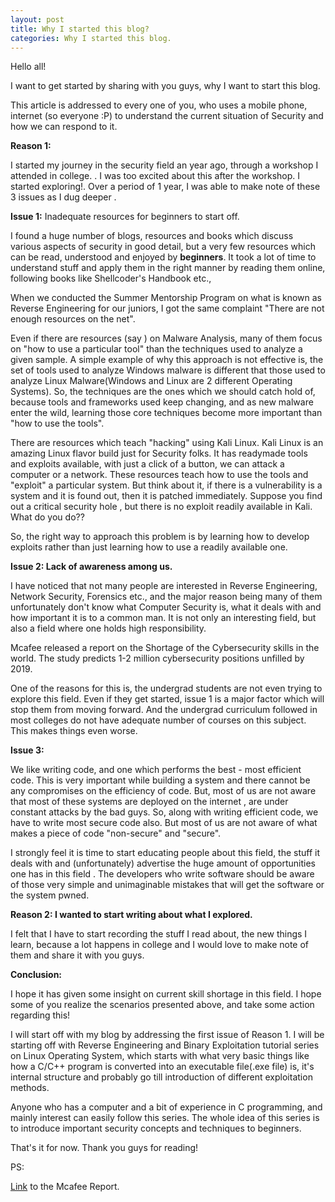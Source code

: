 ```yaml
---
layout: post
title: Why I started this blog?
categories: Why I started this blog.
---
```


Hello all!

I want to get started by sharing with you guys, why I want to start this blog.

This article is addressed to every one of you, who uses a mobile phone, internet (so everyone :P) to understand the current situation of Security and how we can respond to it.

**Reason 1:**

I started my journey in the security field an year ago, through a workshop I attended in college. . I was too excited about this after the workshop. I started exploring!. Over a period of 1 year, I was able to make note of these 3 issues as I dug deeper .

**Issue 1:** Inadequate resources for beginners to start off.

I found a huge number of blogs, resources and books which discuss various aspects of security in good detail, but a very few resources which can be read, understood and enjoyed by **beginners**. It took a lot of time to understand stuff and apply them in the right manner by reading them online, following books like Shellcoder's Handbook etc.,

When we conducted the Summer Mentorship Program on what is known as Reverse Engineering for our juniors, I got the same complaint "There are not enough resources on the net".

Even if there are resources (say ) on Malware Analysis, many of them focus on  "how to use a particular tool"  than the techniques used to analyze a given sample. A simple example of why this approach is not effective is, the set of tools used to analyze Windows malware is different that those used to analyze Linux Malware(Windows and Linux are 2 different Operating Systems). So,  the techniques are the ones which we should catch hold of, because tools and frameworks used keep changing, and as new malware enter the wild, learning those core techniques become more important than "how to use the tools".

There are resources which teach "hacking" using Kali Linux. Kali Linux is an amazing Linux flavor build just for Security folks. It has readymade tools and exploits available, with just a click of a button, we can attack a computer or a network.  These resources teach how to use the tools and "exploit" a particular system. But think about it, if there is a vulnerability is a system and it is found out, then it is patched immediately. Suppose you find out a critical security hole , but there is no exploit readily available in Kali. What do you do??

So, the right way to approach this problem is by learning how to develop exploits rather than just learning how to use a readily available one.

 

**Issue 2:  Lack of awareness among us.**

I have noticed  that  not many people are interested in Reverse Engineering, Network Security, Forensics etc., and the major reason being many of them unfortunately don't know what Computer Security is, what it deals with and how important it is to a common man. It is not only an interesting field, but also a field where one holds high responsibility.

Mcafee released a report on the Shortage of the Cybersecurity skills in the world. The study predicts 1-2 million cybersecurity positions unfilled by 2019.

One of the reasons for this is, the undergrad students are not even trying to explore this field. Even if they get started, issue 1 is a major factor which will stop them from moving forward. And the undergrad curriculum followed in most colleges do not have adequate number of courses on this subject. This makes things even worse.

 

**Issue 3:**

We like writing code, and one which performs the best - most efficient code. This is very important while building a system and there cannot be any compromises on the efficiency of code. But, most of us are not aware that most of these systems are deployed on the internet , are under constant attacks by the bad guys. So, along with writing efficient code, we have to write most secure code also. But most of us are not aware of what makes a piece of code "non-secure" and "secure".

I strongly feel it is time to start educating people about this field, the stuff it deals with and (unfortunately) advertise the huge amount of opportunities one has in this field . The developers who write software should be aware of those very simple and unimaginable mistakes that will get the software or the system pwned.

 

**Reason 2: I wanted to start writing about what I explored.**

I felt that I have to start recording the stuff I read about, the new things I learn, because a lot happens in college and I would love to make note of them and share it with you guys.

 

**Conclusion:**

 

I hope it has given some insight on current skill shortage in this field. I hope some of you realize the scenarios presented above, and take some action regarding this!

I will start off with my blog by addressing the first issue of Reason 1. I will be  starting off with  Reverse Engineering and Binary Exploitation tutorial series  on Linux Operating System, which starts with what very basic things like how a C/C++ program is converted into an executable file(.exe file) is, it's internal structure and probably go till introduction of different exploitation methods.

Anyone who has a computer and a bit of experience in C programming, and mainly interest can easily follow this series. The whole idea of this series is to introduce important security concepts and techniques to beginners.

 

That's it for now. Thank you guys for reading!

PS:

[Link](/assets/2018-06-11-why-i-started-this-blog/rp-hacking-skills-shortage.pdf) to the Mcafee Report. 